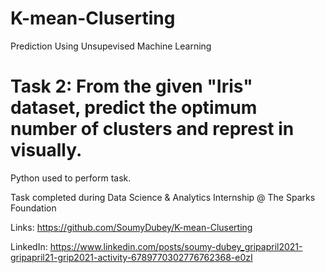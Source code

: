 # K-mean-Cluserting


Prediction Using Unsupevised Machine Learning

# Task 2: From the given "Iris" dataset, predict the optimum number of clusters and represt in visually.

Python used to perform task.

Task completed during Data Science & Analytics Internship @ The Sparks Foundation

Links:  https://github.com/SoumyDubey/K-mean-Cluserting

LinkedIn: https://www.linkedin.com/posts/soumy-dubey_gripapril2021-gripapril21-grip2021-activity-6789770302776762368-e0zI
